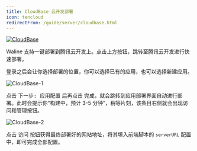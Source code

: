 ```yaml
---
title: CloudBase 云开发部署
icon: tencloud
redirectFrom: /guide/server/cloudbase.html
---
```


[![CloudBase](https://main.qcloudimg.com/raw/67f5a389f1ac6f3b4d04c7256438e44f.svg)](https://console.cloud.tencent.com/tcb/env/index?action=CreateAndDeployCloudBaseProject&appUrl=https%3A%2F%2Fgithub.com%2Fwalinejs%2Ftcb-starter&branch=master&appName=waline)

Waline 支持一键部署到腾讯云开发上。点击上方按钮，跳转至腾讯云开发进行快速部署。

登录之后会让你选择部署的位置，你可以选择已有的应用，也可以选择新建应用。

![CloudBase-1](https://p0.ssl.qhimg.com/t01399b7d06d0db3ff6.png)

点击 <kbd>下一步: 应用配置</kbd> 后再点击 <kbd>完成</kbd>，就会跳转到应用部署界面自动进行部署。此时会提示你“构建中，预计 3-5 分钟”，稍等片刻，该条目右侧就会出现访问和管理按钮。

![CloudBase-2](https://p5.ssl.qhimg.com/t0183246f20ffccfe5e.png)

点击 <kbd>访问</kbd> 按钮获得最终部署好的网站地址，将其填入前端脚本的 `serverURL` 配置中，即可完成全部配置。
